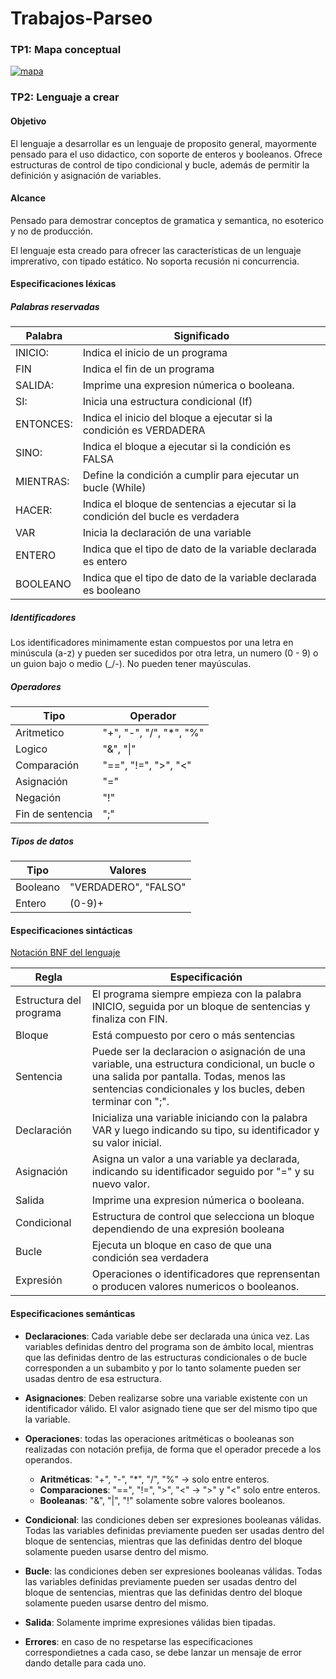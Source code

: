 # Trabajos-Parseo

### TP1: Mapa conceptual
[![mapa](https://mermaid.ink/img/pako:eNp1Vs1y4zYMfhWOzk4mkv8SHzqz6zibttmZnc72UmUPNAU7zFCkFhTdJpk8TI899LSP4BcrQNGJZbu-SCZI4MP3AaBeMuUqyGbZyrg_1YPE9t4K-n0ov6Ksgmodgv-W1sTZ2U_iprwJVuntD5uWb-Lyp_I3UHoJVmjrWwxKaWfBi0pW0gtaDlYYsOsgH0GsAtgWRAVCmtYJqzdgkrdPnbe8nDu70YAtHQUj1PZHpddOyJ4ft3wEOq9c3SBYr5cGRCNR8okGnQIvK4c9-B_Lr7pxu5Q-xrV5-bNtt_8gOWmhb7ouF9bLemnY0YFtQRjrRr-bOuM8Gn8pF4-gQiutqDSCamUdczbEhrb7BEEvJeLLpSjX0dHtARNvO-EdGNH4xlD0J0UtvwdNz4pSwpreKpncLqLbX1lg61cOaxnF2WdYig2gZ40FkJuNNBH7gYoUaSkf-_LtSOiC3JW3gChrTcfljjz-3XXmvFxUer_Eoi1Pxrz8wtA5bwOAAwFeoV5qFE-idpVeaSWRdV5TCHnSRcHkpRwJg0MbCaqoMBCdMY61ADpfcRV1lfam6THeovyC8F5YfdhF2pOXnxM4m-ow4hOSIrHcu9KMSFK0_X7qOaOIAaqovGYVkU8wm6idHxB6ZQIRYvQSAbf_UnE9CR98q9vwxLzRQi0VuoOu5FzZ5llX6mZ6baiMeOl7IKE91y1jC_x6Qrkh9YWRz8csDJM9L3-3DMB51irws9rr49ilCoESopKSqB70xgnoWoba-JTLoryVin0aopOnioyAVzyOYlYIK8CYDluJ3Y4WfSqBUTmXuD7GP0rmvPzg10R41BB8QxJFwWqoHXkkmjl2bO0U3QKXBUYu32dQ1P44_Li8hibgcfxxsue91omqrAiD0ayM6fpaxbJhVLT1_xwVZbProkQv9sqykZ6bPj6odsB0CdGuDSdDWqR8NtoHafQzWajChKLho90JZieUmocTUzPumaRNB_lRDtquwepYxfTOA0jGtNt4ER0Mv914k_tj8BjLlLCo_pB-2zFNW_J01cH7DKy3f-_cHwy83n21G3kHQS-70Xoy6GXakpd3AL25m-7EwxnLk-lJEDOA_Tl9MJhdS02-O_YtG2Rr1FU2o56HQVZTBUj-m70wlvusfYAa7rMZvVawksG099m9faVjjbR_OFfvTqIL64dstpLG07_QVLKFay25dN62gK0A5y7YNpsVV5PoI5u9ZH9ls7NRMT0vJsPLfDzOL4bT6eV0kD3R-vR8PJqMR1fFdDgdjfLx1esge45xi_PhRX5ZDPPhVX51MZmOBhnES-Jz96ESv1de_wMJQt_Q?type=png)](https://mermaid.live/edit#pako:eNp1Vs1y4zYMfhWOzk4mkv8SHzqz6zibttmZnc72UmUPNAU7zFCkFhTdJpk8TI899LSP4BcrQNGJZbu-SCZI4MP3AaBeMuUqyGbZyrg_1YPE9t4K-n0ov6Ksgmodgv-W1sTZ2U_iprwJVuntD5uWb-Lyp_I3UHoJVmjrWwxKaWfBi0pW0gtaDlYYsOsgH0GsAtgWRAVCmtYJqzdgkrdPnbe8nDu70YAtHQUj1PZHpddOyJ4ft3wEOq9c3SBYr5cGRCNR8okGnQIvK4c9-B_Lr7pxu5Q-xrV5-bNtt_8gOWmhb7ouF9bLemnY0YFtQRjrRr-bOuM8Gn8pF4-gQiutqDSCamUdczbEhrb7BEEvJeLLpSjX0dHtARNvO-EdGNH4xlD0J0UtvwdNz4pSwpreKpncLqLbX1lg61cOaxnF2WdYig2gZ40FkJuNNBH7gYoUaSkf-_LtSOiC3JW3gChrTcfljjz-3XXmvFxUer_Eoi1Pxrz8wtA5bwOAAwFeoV5qFE-idpVeaSWRdV5TCHnSRcHkpRwJg0MbCaqoMBCdMY61ADpfcRV1lfam6THeovyC8F5YfdhF2pOXnxM4m-ow4hOSIrHcu9KMSFK0_X7qOaOIAaqovGYVkU8wm6idHxB6ZQIRYvQSAbf_UnE9CR98q9vwxLzRQi0VuoOu5FzZ5llX6mZ6baiMeOl7IKE91y1jC_x6Qrkh9YWRz8csDJM9L3-3DMB51irws9rr49ilCoESopKSqB70xgnoWoba-JTLoryVin0aopOnioyAVzyOYlYIK8CYDluJ3Y4WfSqBUTmXuD7GP0rmvPzg10R41BB8QxJFwWqoHXkkmjl2bO0U3QKXBUYu32dQ1P44_Li8hibgcfxxsue91omqrAiD0ayM6fpaxbJhVLT1_xwVZbProkQv9sqykZ6bPj6odsB0CdGuDSdDWqR8NtoHafQzWajChKLho90JZieUmocTUzPumaRNB_lRDtquwepYxfTOA0jGtNt4ER0Mv914k_tj8BjLlLCo_pB-2zFNW_J01cH7DKy3f-_cHwy83n21G3kHQS-70Xoy6GXakpd3AL25m-7EwxnLk-lJEDOA_Tl9MJhdS02-O_YtG2Rr1FU2o56HQVZTBUj-m70wlvusfYAa7rMZvVawksG099m9faVjjbR_OFfvTqIL64dstpLG07_QVLKFay25dN62gK0A5y7YNpsVV5PoI5u9ZH9ls7NRMT0vJsPLfDzOL4bT6eV0kD3R-vR8PJqMR1fFdDgdjfLx1esge45xi_PhRX5ZDPPhVX51MZmOBhnES-Jz96ESv1de_wMJQt_Q)



### TP2: Lenguaje a crear 

#### Objetivo
El lenguaje a desarrollar es un lenguaje de proposito general, mayormente pensado para el uso didactico, con soporte de enteros y booleanos. Ofrece estructuras de control de tipo condicional y bucle, además de permitir la definición y asignación de variables.
#### Alcance
Pensado para demostrar conceptos de gramatica y semantica, no esoterico y no de producción.

El lenguaje esta creado para ofrecer las características de un lenguaje imprerativo, con tipado estático. No soporta recusión ni concurrencia.

#### Especificaciones léxicas
##### Palabras reservadas

Palabra |  Significado
--------|-------
INICIO:| Indica el inicio de un programa
FIN | Indica el fin de un programa
SALIDA:| Imprime una expresion númerica o booleana.
SI: | Inicia una estructura condicional (If)
ENTONCES:| Indica el inicio del bloque a ejecutar si la condición es VERDADERA
SINO:| Indica el bloque a ejecutar si la condición es FALSA
MIENTRAS:| Define la condición a cumplir para ejecutar un bucle (While)
HACER: | Indica el bloque de sentencias a ejecutar si la condición del bucle es verdadera
VAR | Inicia la declaración de una variable
ENTERO | Indica que el tipo de dato de la variable declarada es entero
BOOLEANO | Indica que el tipo de dato de la variable declarada es booleano

##### Identificadores

Los identificadores minimamente estan compuestos por una letra en minúscula (a-z) y pueden ser sucedidos por otra letra, un numero (0 - 9) o un guion bajo o medio (_/-). No pueden tener mayúsculas.

##### Operadores
|Tipo | Operador |
|-----|----------|
| Aritmetico | "+", "-", "/", "*", "%" |
| Logico | "&", "\|" |
| Comparación | "==", "!=", ">", "<" | 
| Asignación | "=" |
| Negación | "!" | 
| Fin de sentencia | ";" |
##### Tipos de datos 
| Tipo | Valores |
------------------|--------------
| Booleano | "VERDADERO", "FALSO" |
|Entero | (0-9)+ |

#### Especificaciones sintácticas
[Notación BNF del lenguaje](notacion_bnf.md)

Regla | Especificación
-------------|------------
Estructura del programa | El programa siempre empieza con la palabra INICIO, seguida por un bloque de sentencias y finaliza con FIN.
Bloque | Está compuesto por cero o más sentencias
Sentencia | Puede ser la declaracion o asignación de una variable, una estructura condicional, un bucle o una salida por pantalla. Todas, menos las sentencias condicionales y los bucles, deben terminar con ";".
Declaración | Inicializa una variable iniciando con la palabra VAR y luego indicando su tipo, su identificador y su valor inicial.
Asignación | Asigna un valor a una variable ya declarada, indicando su identificador seguido por "=" y su nuevo valor.
Salida | Imprime una expresion númerica o booleana.
Condicional | Estructura de control que selecciona un bloque dependiendo de una expresión booleana
Bucle | Ejecuta un bloque en caso de que una condición sea verdadera
Expresión | Operaciones o identificadores que reprensentan o producen valores numericos o booleanos.

#### Especificaciones semánticas

- **Declaraciones**: Cada variable debe ser declarada una única vez. Las variables definidas dentro del programa son de ámbito local, mientras que las definidas dentro de las estructuras condicionales o de bucle corresponden a un subambito y por lo tanto solamente pueden ser usadas dentro de esa estructura.
- **Asignaciones**: Deben realizarse sobre una variable existente con un identificador válido. El valor asignado tiene que ser del mismo tipo que la variable.
- **Operaciones**: todas las operaciones aritméticas o booleanas son realizadas con notación prefija, de forma que el operador precede a los operandos. 
     - **Aritméticas**: "+", "-", "*", "/", "%" → solo entre enteros.
     - **Comparaciones**: "==", "!=", ">", "<" → ">" y "<" solo entre enteros.
     - **Booleanas**: "&", "|", "!" solamente sobre valores booleanos.

- **Condicional**: las condiciones deben ser expresiones booleanas válidas. Todas las variables definidas previamente pueden ser usadas dentro del bloque de sentencias, mientras que las definidas dentro del bloque solamente pueden usarse dentro del mismo.
- **Bucle**: las condiciones deben ser expresiones booleanas válidas. Todas las variables definidas previamente pueden ser usadas dentro del bloque de sentencias, mientras que las definidas dentro del bloque solamente pueden usarse dentro del mismo.
- **Salida**: Solamente imprime expresiones válidas bien tipadas.
- **Errores**: en caso de no respetarse las especificaciones correspondietnes a cada caso, se debe lanzar un mensaje de error dando detalle para cada uno.
